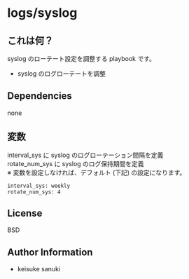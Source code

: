 logs/syslog
=========

## これは何？

syslog のローテート設定を調整する playbook です。

- syslog のログローテートを調整

## Dependencies

none

## 変数

interval_sys に syslog のログローテーション間隔を定義  
rotate_num_sys に syslog のログ保持期間を定義  
※ 変数を設定しなければ、デフォルト (下記) の設定になります。

```
interval_sys: weekly
rotate_num_sys: 4
```

License
-------

BSD

Author Information
------------------

- keisuke sanuki 
